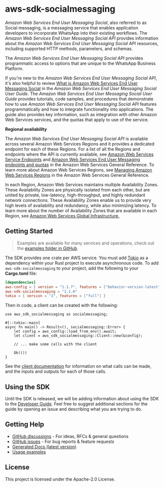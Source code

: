 # aws-sdk-socialmessaging

_Amazon Web Services End User Messaging Social_, also referred to as Social messaging, is a messaging service that enables application developers to incorporate WhatsApp into their existing workflows. The _Amazon Web Services End User Messaging Social API_ provides information about the _Amazon Web Services End User Messaging Social API_ resources, including supported HTTP methods, parameters, and schemas.

The _Amazon Web Services End User Messaging Social API_ provides programmatic access to options that are unique to the WhatsApp Business Platform.

If you're new to the _Amazon Web Services End User Messaging Social API_, it's also helpful to review [What is Amazon Web Services End User Messaging Social](https://docs.aws.amazon.com/sms-voice/latest/userguide/what-is-service.html) in the _Amazon Web Services End User Messaging Social User Guide_. The _Amazon Web Services End User Messaging Social User Guide_ provides tutorials, code samples, and procedures that demonstrate how to use _Amazon Web Services End User Messaging Social API_ features programmatically and how to integrate functionality into applications. The guide also provides key information, such as integration with other Amazon Web Services services, and the quotas that apply to use of the service.

__Regional availability__

The _Amazon Web Services End User Messaging Social API_ is available across several Amazon Web Services Regions and it provides a dedicated endpoint for each of these Regions. For a list of all the Regions and endpoints where the API is currently available, see [Amazon Web Services Service Endpoints](https://docs.aws.amazon.com/general/latest/gr/rande.html#pinpoint_region) and [Amazon Web Services End User Messaging endpoints and quotas](https://docs.aws.amazon.com/general/latest/gr/end-user-messaging.html) in the Amazon Web Services General Reference. To learn more about Amazon Web Services Regions, see [Managing Amazon Web Services Regions](https://docs.aws.amazon.com/general/latest/gr/rande-manage.html) in the Amazon Web Services General Reference.

In each Region, Amazon Web Services maintains multiple Availability Zones. These Availability Zones are physically isolated from each other, but are united by private, low-latency, high-throughput, and highly redundant network connections. These Availability Zones enable us to provide very high levels of availability and redundancy, while also minimizing latency. To learn more about the number of Availability Zones that are available in each Region, see [Amazon Web Services Global Infrastructure.](https://aws.amazon.com/about-aws/global-infrastructure/)

## Getting Started

> Examples are available for many services and operations, check out the
> [examples folder in GitHub](https://github.com/awslabs/aws-sdk-rust/tree/main/examples).

The SDK provides one crate per AWS service. You must add [Tokio](https://crates.io/crates/tokio)
as a dependency within your Rust project to execute asynchronous code. To add `aws-sdk-socialmessaging` to
your project, add the following to your **Cargo.toml** file:

```toml
[dependencies]
aws-config = { version = "1.1.7", features = ["behavior-version-latest"] }
aws-sdk-socialmessaging = "1.1.0"
tokio = { version = "1", features = ["full"] }
```

Then in code, a client can be created with the following:

```rust,no_run
use aws_sdk_socialmessaging as socialmessaging;

#[::tokio::main]
async fn main() -> Result<(), socialmessaging::Error> {
    let config = aws_config::load_from_env().await;
    let client = aws_sdk_socialmessaging::Client::new(&config);

    // ... make some calls with the client

    Ok(())
}
```

See the [client documentation](https://docs.rs/aws-sdk-socialmessaging/latest/aws_sdk_socialmessaging/client/struct.Client.html)
for information on what calls can be made, and the inputs and outputs for each of those calls.

## Using the SDK

Until the SDK is released, we will be adding information about using the SDK to the
[Developer Guide](https://docs.aws.amazon.com/sdk-for-rust/latest/dg/welcome.html). Feel free to suggest
additional sections for the guide by opening an issue and describing what you are trying to do.

## Getting Help

* [GitHub discussions](https://github.com/awslabs/aws-sdk-rust/discussions) - For ideas, RFCs & general questions
* [GitHub issues](https://github.com/awslabs/aws-sdk-rust/issues/new/choose) - For bug reports & feature requests
* [Generated Docs (latest version)](https://awslabs.github.io/aws-sdk-rust/)
* [Usage examples](https://github.com/awslabs/aws-sdk-rust/tree/main/examples)

## License

This project is licensed under the Apache-2.0 License.

